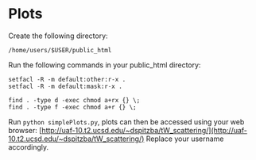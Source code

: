 # Plots

Create the following directory:
```
/home/users/$USER/public_html
```

Run the following commands in your public_html directory:
```
setfacl -R -m default:other:r-x .
setfacl -R -m default:mask:r-x .

find . -type d -exec chmod a+rx {} \;
find . -type f -exec chmod a+r {} \;
```

Run `python simplePlots.py`, plots can then be accessed using your web browser:
[http://uaf-10.t2.ucsd.edu/~dspitzba/tW_scattering/](http://uaf-10.t2.ucsd.edu/~dspitzba/tW_scattering/)
Replace your username accordingly.
